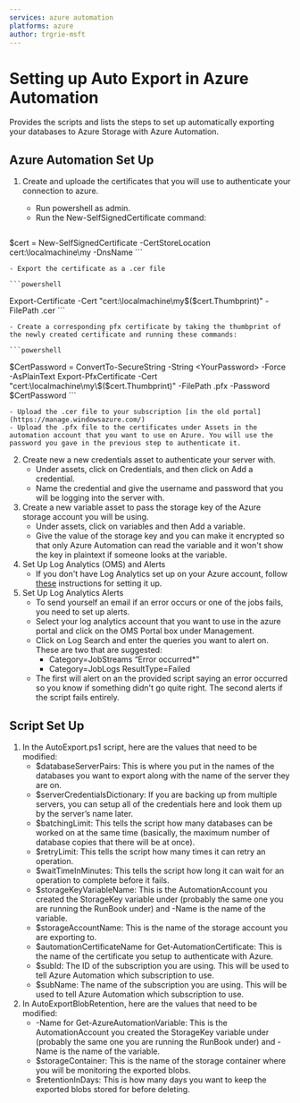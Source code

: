 ```yaml
---
services: azure automation
platforms: azure
author: trgrie-msft
---
```


# Setting up Auto Export in Azure Automation

Provides the scripts and lists the steps to set up automatically exporting your databases to Azure Storage with Azure Automation.

## Azure Automation Set Up

1. Create and uploade the certificates that you will use to authenticate your connection to azure.
	- Run powershell as admin.
	- Run the New-SelfSignedCertificate command: 

	```powershell
$cert = New-SelfSignedCertificate -CertStoreLocation cert:\localmachine\my -DnsName <certificateName>
	```

	- Export the certificate as a .cer file

	```powershell
Export-Certificate -Cert "cert:\localmachine\my\$($cert.Thumbprint)" -FilePath <PathAndFileName>.cer
	```

	- Create a corresponding pfx certificate by taking the thumbprint of the newly created certificate and running these commands:

	```powershell
$CertPassword = ConvertTo-SecureString -String <YourPassword> -Force -AsPlainText
Export-PfxCertificate -Cert "cert:\localmachine\my\$($cert.Thumbprint)" -FilePath <PathAndFileName>.pfx -Password $CertPassword
	```

	- Upload the .cer file to your subscription [in the old portal](https://manage.windowsazure.com/)
	- Upload the .pfx file to the certificates under Assets in the automation account that you want to use on Azure. You will use the password you gave in the previous step to authenticate it.
2. Create new a new credentials asset to authenticate your server with.
	- Under assets, click on Credentials, and then click on Add a credential.
	- Name the credential and give the username and password that you will be logging into the server with.
3. Create a new variable asset to pass the storage key of the Azure storage account you will be using.
	- Under assets, click on variables and then Add a variable.
	- Give the value of the storage key and you can make it encrypted so that only Azure Automation can read the variable and it won't show the key in plaintext if someone looks at the variable.
4. Set Up Log Analytics (OMS) and Alerts
	- If you don't have Log Analytics set up on your Azure account, follow [these](https://azure.microsoft.com/en-us/documentation/articles/automation-manage-send-joblogs-log-analytics/) instructions for setting it up.
5. Set Up Log Analytics Alerts
	- To send yourself an email if an error occurs or one of the jobs fails, you need to set up alerts.
	- Select your log analytics account that you want to use in the azure portal and click on the OMS Portal box under Management.
	- Click on Log Search and enter the queries you want to alert on. These are two that are suggested:
		- Category=JobStreams “Error occurred*”
		- Category=JobLogs ResultType=Failed
	- The first will alert on an the provided script saying an error occurred so you know if something didn't go quite right. The second alerts if the script fails entirely.

## Script Set Up

1. In the AutoExport.ps1 script, here are the values that need to be modified:
	- $databaseServerPairs: This is where you put in the names of the databases you want to export along with the name of the server they are on.
	- $serverCredentialsDictionary: If you are backing up from multiple servers, you can setup all of the credentials here and look them up by the server’s name later.
	- $batchingLimit: This tells the script how many databases can be worked on at the same time (basically, the maximum number of database copies that there will be at once).
	- $retryLimit: This tells the script how many times it can retry an operation.
	- $waitTimeInMinutes: This tells the script how long it can wait for an operation to complete before it fails.
	- $storageKeyVariableName: This is the AutomationAccount you created the StorageKey variable under (probably the same one you are running the RunBook under) and -Name is the name of the variable.
	- $storageAccountName: This is the name of the storage account you are exporting to.
	- $automationCertificateName for Get-AutomationCertificate: This is the name of the certificate you setup to authenticate with Azure.
	- $subId: The ID of the subscription you are using. This will be used to tell Azure Automation which subscription to use.
	- $subName: The name of the subscription you are using. This will be used to tell Azure Automation which subscription to use.
2. In AutoExportBlobRetention, here are the values that need to be modified:
	- -Name for Get-AzureAutomationVariable: This is the AutomationAccount you created the StorageKey variable under (probably the same one you are running the RunBook under) and -Name is the name of the variable.
	- $storageContainer: This is the name of the storage container where you will be monitoring the exported blobs.
	- $retentionInDays: This is how many days you want to keep the exported blobs stored for before deleting.
